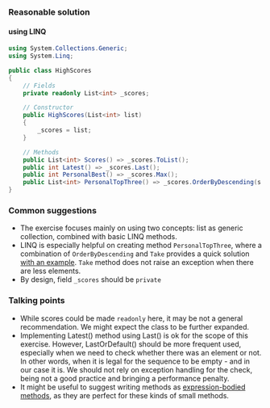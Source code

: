 ### Reasonable solution

#### using LINQ 

```csharp
using System.Collections.Generic;
using System.Linq;

public class HighScores
{
    // Fields
    private readonly List<int> _scores; 

    // Constructor
    public HighScores(List<int> list)
    {
        _scores = list;
    }

    // Methods
    public List<int> Scores() => _scores.ToList(); 
    public int Latest() => _scores.Last();
    public int PersonalBest() => _scores.Max();
    public List<int> PersonalTopThree() => _scores.OrderByDescending(s => s).Take(3).ToList();
}
```

### Common suggestions
- The exercise focuses mainly on using two concepts: list as generic collection, combined with basic LINQ methods. 
- LINQ is especially helpful on creating method `PersonalTopThree`, where a combination of `OrderByDescending` and `Take` provides a quick solution [with an example](https://docs.microsoft.com/en-us/dotnet/api/system.linq.enumerable.take?view=netcore-2.1). `Take` method does not raise an exception when there are less elements. 
- By design, field `_scores` should be `private`
    
### Talking points

- While scores could be made `readonly` here, it may be not a general recommendation. We might expect the class to be further expanded.
- Implementing Latest() method using Last() is ok for the scope of this exercise. However, LastOrDefault() should be more frequent used, especially when we need to check whether there was an element or not. In other words, when it is legal for the sequence to be empty - and in our case it is. We should not rely on exception handling for the check, being not a good practice and bringing a performance penalty.
- It might be useful to suggest writing methods as [expression-bodied methods](https://docs.microsoft.com/en-us/dotnet/csharp/programming-guide/statements-expressions-operators/expression-bodied-members#methods), as they are perfect for these kinds of small methods.
